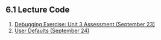 ## 6.1 Lecture Code

1. [Debugging Exercise: Unit 3 Assessment (September 23)](https://github.com/davidlawrencer/unit-3-assessment-debugging)
1. [User Defaults (September 24)](https://github.com/davidlawrencer/user-defaults-intro)
